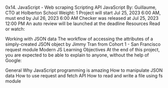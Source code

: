 0x14. JavaScript - Web scraping
Scripting
API
JavaScript
 By: Guillaume, CTO at Holberton School
 Weight: 1
 Project will start Jul 25, 2023 6:00 AM, must end by Jul 26, 2023 6:00 AM
 Checker was released at Jul 25, 2023 12:00 PM
 An auto review will be launched at the deadline
Resources
Read or watch:

Working with JSON data
The workflow of accessing the attributes of a simply-created JSON object by Jimmy Tran from Cohort 1 - San Francisco
request module
Modern JS
Learning Objectives
At the end of this project, you are expected to be able to explain to anyone, without the help of Google:

General
Why JavaScript programming is amazing
How to manipulate JSON data
How to use request and fetch API
How to read and write a file using fs module
